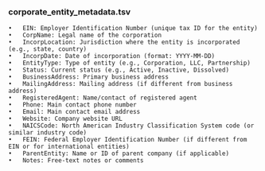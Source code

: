 ### corporate_entity_metadata.tsv

	•	EIN: Employer Identification Number (unique tax ID for the entity)
	•	CorpName: Legal name of the corporation
	•	IncorpLocation: Jurisdiction where the entity is incorporated (e.g., state, country)
	•	IncorpDate: Date of incorporation (format: YYYY-MM-DD)
	•	EntityType: Type of entity (e.g., Corporation, LLC, Partnership)
	•	Status: Current status (e.g., Active, Inactive, Dissolved)
	•	BusinessAddress: Primary business address
	•	MailingAddress: Mailing address (if different from business address)
	•	RegisteredAgent: Name/contact of registered agent
	•	Phone: Main contact phone number
	•	Email: Main contact email address
	•	Website: Company website URL
	•	NAICSCode: North American Industry Classification System code (or similar industry code)
	•	FEIN: Federal Employer Identification Number (if different from EIN or for international entities)
	•	ParentEntity: Name or ID of parent company (if applicable)
	•	Notes: Free-text notes or comments